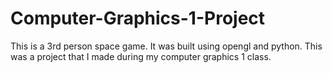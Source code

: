 # Computer-Graphics-1-Project
This is a 3rd person space game. It was built using opengl and python. This was a project that I made during my computer graphics 1 class.
